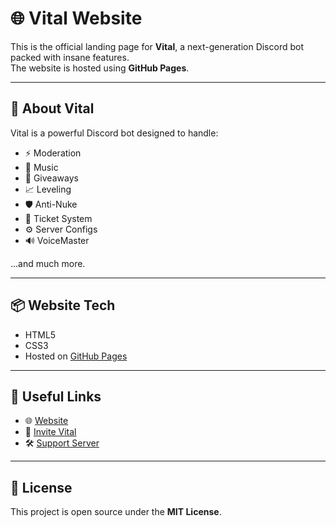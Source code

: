 # 🌐 Vital Website

This is the official landing page for **Vital**, a next-generation Discord bot packed with insane features.  
The website is hosted using **GitHub Pages**.

---

## 🚀 About Vital
Vital is a powerful Discord bot designed to handle:
- ⚡ Moderation
- 🎵 Music
- 🎉 Giveaways
- 📈 Leveling
- 🛡️ Anti-Nuke
- 📝 Ticket System
- ⚙️ Server Configs
- 🔊 VoiceMaster

...and much more.

---

## 📦 Website Tech
- HTML5
- CSS3
- Hosted on [GitHub Pages](https://pages.github.com)

---

## 🔗 Useful Links
- 🌐 [Website](https://chiefborn.github.io/vital-website)
- 🤖 [Invite Vital](https://discord.com/oauth2/authorize?client_id=YOUR_BOT_ID&scope=bot&permissions=8)
- 🛠️ [Support Server](https://discord.gg/YOUR_INVITE)

---

## 📜 License
This project is open source under the **MIT License**.
